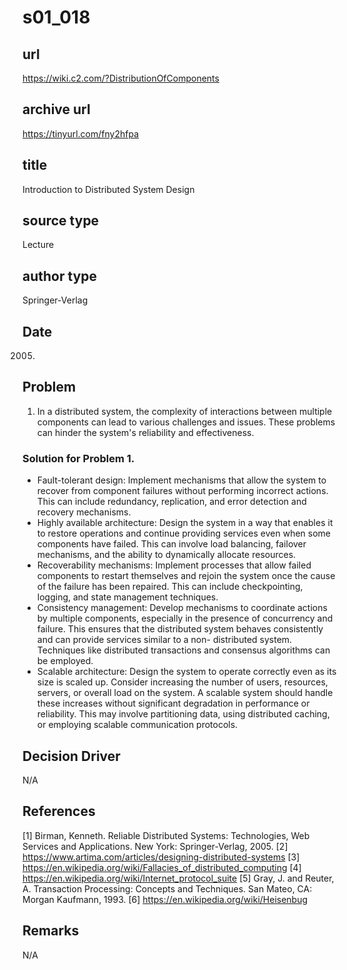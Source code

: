 # s01_018

## url
https://wiki.c2.com/?DistributionOfComponents

## archive url
https://tinyurl.com/fny2hfpa

## title
Introduction to Distributed System Design

## source type
Lecture

## author type
Springer-Verlag

## Date
2005.

## Problem
1. In a distributed system, the complexity of interactions between multiple components can lead to various challenges and issues. These problems can hinder the system's reliability and effectiveness.

### Solution for Problem 1. 
- Fault-tolerant design: Implement mechanisms that allow the system to recover from
component failures without performing incorrect actions. This can include redundancy,
replication, and error detection and recovery mechanisms.
- Highly available architecture: Design the system in a way that enables it to restore
operations and continue providing services even when some components have failed. This can involve load balancing, failover mechanisms, and the ability to dynamically allocate resources.
- Recoverability mechanisms: Implement processes that allow failed components to restart themselves and rejoin the system once the cause of the failure has been repaired. This can include checkpointing, logging, and state management techniques.
- Consistency management: Develop mechanisms to coordinate actions by multiple components, especially in the presence of concurrency and failure. This ensures that the distributed system behaves consistently and can provide services similar to a non- distributed system. Techniques like distributed transactions and consensus algorithms can be employed.
- Scalable architecture: Design the system to operate correctly even as its size is scaled up. Consider increasing the number of users, resources, servers, or overall load on the system. A scalable system should handle these increases without significant degradation in performance or reliability. This may involve partitioning data, using distributed caching, or employing scalable communication protocols.

## Decision Driver
N/A

## References
[1] Birman, Kenneth. Reliable Distributed Systems: Technologies, Web Services and Applications. New York: Springer-Verlag, 2005.
[2] https://www.artima.com/articles/designing-distributed-systems
[3] https://en.wikipedia.org/wiki/Fallacies_of_distributed_computing
[4] https://en.wikipedia.org/wiki/Internet_protocol_suite
[5] Gray, J. and Reuter, A. Transaction Processing: Concepts and Techniques. San Mateo, CA: Morgan Kaufmann, 1993.
[6] https://en.wikipedia.org/wiki/Heisenbug

## Remarks
N/A